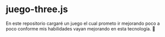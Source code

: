 # juego-three.js
En este repositorio cargaré un juego el cual prometo ir mejorando poco a poco conforme mis habilidades vayan mejorando en esta tecnología. 👾
